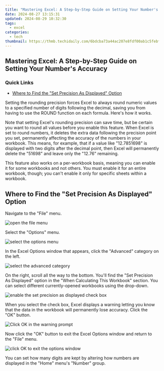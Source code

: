 ```yaml
---
title: "Mastering Excel: A Step-by-Step Guide on Setting Your Number's Accuracy"
date: 2024-08-27 13:15:31
updated: 2024-08-29 10:32:30
tags:
  - excel
categories:
  - tech
thumbnail: https://thmb.techidaily.com/6bdcba73a44ac207e8fdf00ab1c5febff71a5d180b14959fd7d55488ff318cda.jpg
---
```


## Mastering Excel: A Step-by-Step Guide on Setting Your Number's Accuracy

### Quick Links

* [Where to Find the "Set Precision As Displayed" Option](https://review-topics.techidaily.com/how-to-use-device-manager-to-reinstall-drivers-in-windows-7-by-drivereasy-guide/)

 Setting the rounding precision forces Excel to always round numeric values to a specified number of digits following the decimal, saving you from having to use the ROUND function on each formula. Here's how it works.

 Note that setting Excel's rounding precision can save time, but be certain you want to round all values before you enable this feature. When Excel is set to round numbers, it deletes the extra data following the precision point you set, permanently affecting the accuracy of the numbers in your workbook. This means, for example, that if a value like "12.7851698" is displayed with two digits after the decimal point, then Excel will permanently delete the "51698" and leave only the "12.76" remaining.

 This feature also works on a per-workbook basis, meaning you can enable it for some workbooks and not others. You must enable it for an entire workbook, though; you can't enable it only for specific sheets within a workbook.

##  Where to Find the "Set Precision As Displayed" Option

 Navigate to the "File" menu.

![open the file menu](https://static1.howtogeekimages.com/wordpress/wp-content/uploads/2019/01/excel-set-precision-01.png) 

 Select the "Options" menu.

![select the options menu](https://static1.howtogeekimages.com/wordpress/wp-content/uploads/2019/01/excel-set-precision-02.png) 

 In the Excel Options window that appears, click the "Advanced" category on the left.

![select the advanced category](https://static1.howtogeekimages.com/wordpress/wp-content/uploads/2019/01/excel-set-precision-03-1.png) 

 On the right, scroll all the way to the bottom. You'll find the "Set Precision As Displayed" option in the "When Calculating This Workbook" section. You can select different currently-opened workbooks using the drop-down.

![enable the set precision as displayed check box](https://static1.howtogeekimages.com/wordpress/wp-content/uploads/2019/01/excel-set-precision-04-1.png) 

 When you select the check box, Excel displays a warning letting you know that the data in the workbook will permanently lose accuracy. Click the "OK" button.

![Click OK in the warning prompt](https://static1.howtogeekimages.com/wordpress/wp-content/uploads/2019/01/excel-set-precision-05-1.png) 

 Now click the "OK" button to exit the Excel Options window and return to the "File" menu.

![click OK to exit the options window](https://static1.howtogeekimages.com/wordpress/wp-content/uploads/2019/01/excel-set-precision-06-1.png) 

 You can set how many digits are kept by altering how numbers are displayed in the "Home" menu's "Number" group.

<ins class="adsbygoogle"
     style="display:block"
     data-ad-format="autorelaxed"
     data-ad-client="ca-pub-7571918770474297"
     data-ad-slot="1223367746"></ins>



<ins class="adsbygoogle"
     style="display:block"
     data-ad-client="ca-pub-7571918770474297"
     data-ad-slot="8358498916"
     data-ad-format="auto"
     data-full-width-responsive="true"></ins>

